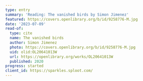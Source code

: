 ```yaml
---
type: entry
summary: 'Reading: The vanished birds by Simon Jimenez'
featured: https://covers.openlibrary.org/b/id/9258776-M.jpg
date: '2023-07-09'
read-of:
  type: cite
  name: The vanished birds
  author: Simon Jimenez
  photo: https://covers.openlibrary.org/b/id/9258776-M.jpg
  uid: olid:OL20641013W
  url: https://openlibrary.org/works/OL20641013W
  published: 2020
progress: started
client_id: https://sparkles.sploot.com/
---
```

